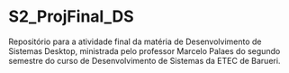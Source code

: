 # S2_ProjFinal_DS
Repositório para a atividade final da matéria de Desenvolvimento de Sistemas Desktop, ministrada pelo professor Marcelo Palaes do segundo semestre do curso de Desenvolvimento de Sistemas da ETEC de Barueri.
